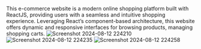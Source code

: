 This e-commerce website is a modern online shopping platform built with ReactJS, providing users with a seamless
and intuitive shopping experience. Leveraging React’s component-based architecture, this website offers dynamic
and responsive interfaces for browsing products, managing shopping carts.
![Screenshot 2024-08-12 224210](https://github.com/user-attachments/assets/6385705b-135e-4b2c-a67f-66023e58dd1b)
![Screenshot 2024-08-12 224235](https://github.com/user-attachments/assets/c6127b0d-8d6d-4f3a-984c-e9c35f5506a1)
![Screenshot 2024-08-12 224258](https://github.com/user-attachments/assets/5c04e165-950b-4f9c-93a3-b5652fae1b78)



